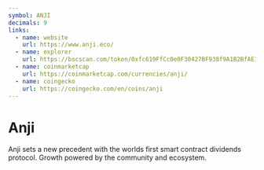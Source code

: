 ```yaml
---
symbol: ANJI
decimals: 9
links:
  - name: website
    url: https://www.anji.eco/
  - name: explorer
    url: https://bscscan.com/token/0xfc619FfCc0e0F30427BF938f9A1B2BfAE15bDf84
  - name: coinmarketcap
    url: https://coinmarketcap.com/currencies/anji/
  - name: coingecko
    url: https://coingecko.com/en/coins/anji
---
```


# Anji

Anji sets a new precedent with the worlds first smart contract dividends protocol. Growth powered by the community and ecosystem.
